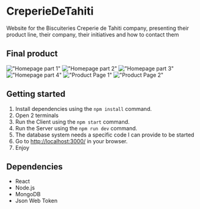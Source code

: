 # CreperieDeTahiti
Website for the Biscuiteries Creperie de Tahiti company, presenting their product line, their company, their initiatives and how to contact them

## Final product 
!["Homepage part 1"](https://i.imgur.com/YzQPBye.jpg)
!["Homepage part 2"](blob:https://imgur.com/f0d5c4b2-4646-41de-9f3c-4a592b5b1569)
!["Homepage part 3"](blob:https://imgur.com/e2b035fe-6846-4085-b327-3276574c1900)
!["Homepage part 4"](blob:https://imgur.com/fa7348b0-c18d-4d04-ac20-053f0486b9b8)
!["Product Page 1"](blob:https://imgur.com/dbab4f2c-ea94-4f12-9efb-f762b8123b1f)
!["Product Page 2"](blob:https://imgur.com/3329c7db-919d-40c8-800e-13b45b980060)


## Getting started
1. Install dependencies using the `npm install` command.
2. Open 2 terminals
3. Run the Client using the `npm start` command.
4. Run the Server using the `npm run dev` command.
5. The database system needs a specific code I can provide to be started
6. Go to <http://localhost:3000/> in your browser.
7. Enjoy

## Dependencies
- React
- Node.js
- MongoDB
- Json Web Token
